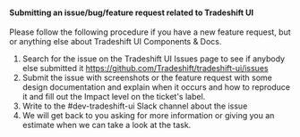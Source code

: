 #### Submitting an issue/bug/feature request related to Tradeshift UI

Please follow the following procedure if you have a new feature request, but or anything else about Tradeshift UI Components & Docs.

1. Search for the issue on the Tradeshift UI Issues page to see if anybody else submitted it https://github.com/Tradeshift/tradeshift-ui/issues
1. Submit the issue with screenshots or the feature request with some design documentation and explain when it occurs and how to reproduce it and fill out the Impact level on the ticket's label.
1. Write to the #dev-tradeshift-ui Slack channel about the issue
1. We will get back to you asking for more information or giving you an estimate when we can take a look at the task.
